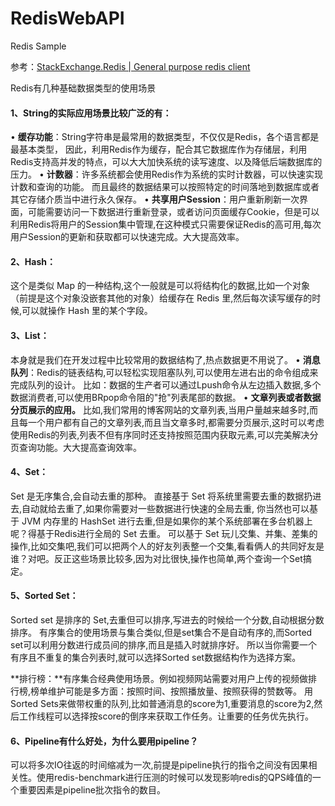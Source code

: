 ﻿# RedisWebAPI
Redis Sample

参考：[StackExchange.Redis | General purpose redis client](https://stackexchange.github.io/StackExchange.Redis/)



Redis有几种基础数据类型的使用场景     

#### 1、String的实际应用场景比较广泛的有：

• **缓存功能**：String字符串是最常用的数据类型，不仅仅是Redis，各个语言都是最基本类型，
 因此，利用Redis作为缓存，配合其它数据库作为存储层，利用Redis支持高并发的特点，可以大大加快系统的读写速度、以及降低后端数据库的压力。
• **计数器**：许多系统都会使用Redis作为系统的实时计数器，可以快速实现计数和查询的功能。
而且最终的数据结果可以按照特定的时间落地到数据库或者其它存储介质当中进行永久保存。
• **共享用户Session**：用户重新刷新一次界面，可能需要访问一下数据进行重新登录，或者访问页面缓存Cookie，但是可以利用Redis将用户的Session集中管理,在这种模式只需要保证Redis的高可用,每次用户Session的更新和获取都可以快速完成。大大提高效率。

#### 2、Hash：

这个是类似 Map 的一种结构,这个一般就是可以将结构化的数据,比如一个对象（前提是这个对象没嵌套其他的对象）给缓存在 Redis 里,然后每次读写缓存的时候,可以就操作 Hash 里的某个字段。

#### 3、List：

本身就是我们在开发过程中比较常用的数据结构了,热点数据更不用说了。
• **消息队列**：Redis的链表结构,可以轻松实现阻塞队列,可以使用左进右出的命令组成来完成队列的设计。
比如：数据的生产者可以通过Lpush命令从左边插入数据,多个数据消费者,可以使用BRpop命令阻的"抢"列表尾部的数据。
• **文章列表或者数据分页展示的应用。**
比如,我们常用的博客网站的文章列表,当用户量越来越多时,而且每一个用户都有自己的文章列表,而且当文章多时,都需要分页展示,这时可以考虑使用Redis的列表,列表不但有序同时还支持按照范围内获取元素,可以完美解决分页查询功能。大大提高查询效率。

#### 4、Set：

Set 是无序集合,会自动去重的那种。
直接基于 Set 将系统里需要去重的数据扔进去,自动就给去重了,如果你需要对一些数据进行快速的全局去重,
你当然也可以基于 JVM 内存里的 HashSet 进行去重,但是如果你的某个系统部署在多台机器上呢？得基于Redis进行全局的 Set 去重。
可以基于 Set 玩儿交集、并集、差集的操作,比如交集吧,我们可以把两个人的好友列表整一个交集,看看俩人的共同好友是谁？对吧。反正这些场景比较多,因为对比很快,操作也简单,两个查询一个Set搞定。

#### 5、Sorted Set：

Sorted set 是排序的 Set,去重但可以排序,写进去的时候给一个分数,自动根据分数排序。
有序集合的使用场景与集合类似,但是set集合不是自动有序的,而Sorted set可以利用分数进行成员间的排序,而且是插入时就排序好。
所以当你需要一个有序且不重复的集合列表时,就可以选择Sorted set数据结构作为选择方案。

**排行榜：**有序集合经典使用场景。例如视频网站需要对用户上传的视频做排行榜,榜单维护可能是多方面：按照时间、按照播放量、按照获得的赞数等。
用Sorted Sets来做带权重的队列,比如普通消息的score为1,重要消息的score为2,然后工作线程可以选择按score的倒序来获取工作任务。让重要的任务优先执行。

#### 6、Pipeline有什么好处，为什么要用pipeline？

可以将多次IO往返的时间缩减为一次,前提是pipeline执行的指令之间没有因果相关性。使用redis-benchmark进行压测的时候可以发现影响redis的QPS峰值的一个重要因素是pipeline批次指令的数目。